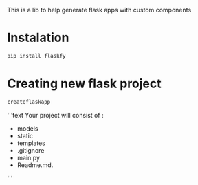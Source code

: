 This is a lib to help generate flask apps with custom components


# Instalation 

```bash
pip install flaskfy
```

# Creating new flask project

```bash
createflaskapp
```


'''text
Your project will consist of :

 * models 
 * static 
 * templates
 * .gitignore 
 * main.py
 * Readme.md.

'''
